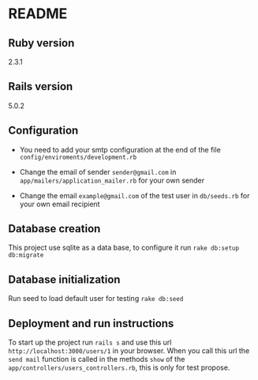 # README



## Ruby version

2.3.1

## Rails version

5.0.2

## Configuration

- You need to add your smtp configuration at the end of the file `config/enviroments/development.rb` 

- Change the email of sender `sender@gmail.com` in `app/mailers/application_mailer.rb` for your own sender

- Change the email `example@gmail.com` of the test user in `db/seeds.rb` for your own email recipient

## Database creation

This project use sqlite as a data base, to configure it run `rake db:setup db:migrate`

## Database initialization

Run seed to load default user for testing `rake db:seed`

## Deployment and run instructions

To start up the project run `rails s` and use this url `http://localhost:3000/users/1` in your browser.
When you call this url the `send mail` function is called in the methods `show` of the `app/controllers/users_controllers.rb`, this is only for test propose.

